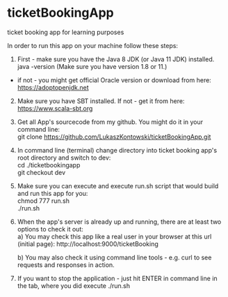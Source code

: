 # ticketBookingApp
ticket booking app for learning purposes  
  
In order to run this app on your machine follow these steps:  
  
1) First - make sure you have the Java 8 JDK (or Java 11 JDK) installed.  
java -version (Make sure you have version 1.8 or 11.)   
- if not - you might get official Oracle version or download from here: https://adoptopenjdk.net  
  
2) Make sure you have SBT installed. If not - get it from here: https://www.scala-sbt.org  
  
3) Get all App's sourcecode from my github. You might do it in your command line:  
git clone https://github.com/LukaszKontowski/ticketBookingApp.git  
  
4) In command line (terminal) change directory into ticket booking app's root directory and switch to dev:  
cd ./ticketbookingapp  
git checkout dev  
  
5) Make sure you can execute and execute run.sh script that would build and run this app for you:  
chmod 777 run.sh  
./run.sh  
  
6) When the app's server is already up and running, there are at least two options to check it out:  
    a) You may check this app like a real user in your browser at this url (initial page):
       http://localhost:9000/ticketBooking  
  
    b) You may also check it using command line tools - e.g. curl to see requests and responses in action. 
  
7) If you want to stop the application - just hit ENTER in command line in the tab, where you did execute ./run.sh   
